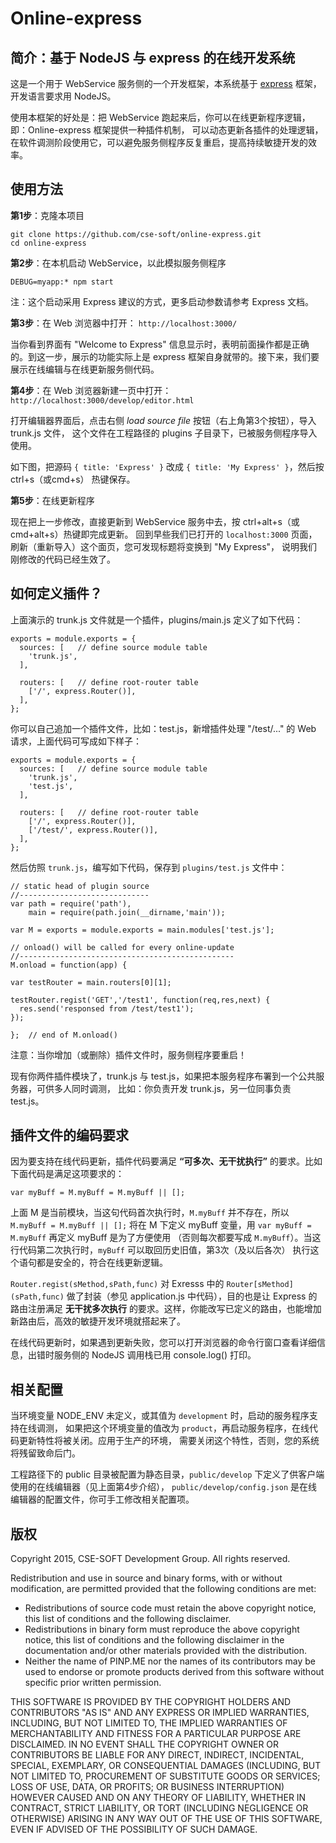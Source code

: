 Online-express
==============

简介：基于 NodeJS 与 express 的在线开发系统
---------------------------------------

这是一个用于 WebService 服务侧的一个开发框架，本系统基于 <a target="_blank" href="http://expressjs.com/">express</a> 框架，
开发语言要求用 NodeJS。  

使用本框架的好处是：把 WebService 跑起来后，你可以在线更新程序逻辑，即：Online-express 框架提供一种插件机制，
可以动态更新各插件的处理逻辑，在软件调测阶段使用它，可以避免服务侧程序反复重启，提高持续敏捷开发的效率。

使用方法
-------

**第1步**：克隆本项目

```
git clone https://github.com/cse-soft/online-express.git
cd online-express
```

**第2步**：在本机启动 WebService，以此模拟服务侧程序

```
DEBUG=myapp:* npm start
```

注：这个启动采用 Express 建议的方式，更多启动参数请参考 Express 文档。

**第3步**：在 Web 浏览器中打开： `http://localhost:3000/`

当你看到界面有 "Welcome to Express" 信息显示时，表明前面操作都是正确的。到这一步，展示的功能实际上是
express 框架自身就带的。接下来，我们要展示在线编辑与在线更新服务侧代码。

**第4步**：在 Web 浏览器新建一页中打开： `http://localhost:3000/develop/editor.html`

打开编辑器界面后，点击右侧 *load source file* 按钮（右上角第3个按钮），导入 trunk.js 文件，
这个文件在工程路径的 plugins 子目录下，已被服务侧程序导入使用。

如下图，把源码 `{ title: 'Express' }` 改成 `{ title: 'My Express' }`，然后按 ctrl+s（或cmd+s）
热键保存。

**第5步**：在线更新程序

现在把上一步修改，直接更新到 WebService 服务中去，按 ctrl+alt+s（或cmd+alt+s）热键即完成更新。
回到早些我们已打开的 `localhost:3000` 页面，刷新（重新导入）这个面页，您可发现标题将变换到 "My Express"，
说明我们刚修改的代码已经生效了。

如何定义插件？
-----------

上面演示的 trunk.js 文件就是一个插件，plugins/main.js 定义了如下代码：

```
exports = module.exports = {
  sources: [   // define source module table
    'trunk.js',
  ],
  
  routers: [   // define root-router table
    ['/', express.Router()],
  ],
};
```

你可以自己追加一个插件文件，比如：test.js，新增插件处理 "/test/..." 的 Web 请求，上面代码可写成如下样子：

```
exports = module.exports = {
  sources: [   // define source module table
    'trunk.js',
    'test.js',
  ],
  
  routers: [   // define root-router table
    ['/', express.Router()],
    ['/test/', express.Router()],
  ],
};
```

然后仿照 `trunk.js`，编写如下代码，保存到 `plugins/test.js` 文件中：

```
// static head of plugin source
//-----------------------------
var path = require('path'),
    main = require(path.join(__dirname,'main'));

var M = exports = module.exports = main.modules['test.js'];

// onload() will be called for every online-update
//------------------------------------------------
M.onload = function(app) {

var testRouter = main.routers[0][1];

testRouter.regist('GET','/test1', function(req,res,next) {
  res.send('responsed from /test/test1');
});

};  // end of M.onload()
``` 

注意：当你增加（或删除）插件文件时，服务侧程序要重启！

现有你两件插件模块了，trunk.js 与 test.js，如果把本服务程序布署到一个公共服务器，可供多人同时调测，
比如：你负责开发 trunk.js，另一位同事负责 test.js。

插件文件的编码要求
---------------

因为要支持在线代码更新，插件代码要满足 **“可多次、无干扰执行”** 的要求。比如下面代码是满足这项要求的：

```
var myBuff = M.myBuff = M.myBuff || [];
```

上面 M 是当前模块，当这句代码首次执行时，`M.myBuff` 并不存在，所以 `M.myBuff = M.myBuff || [];` 
将在 M 下定义 myBuff 变量，用 `var myBuff = M.myBuff` 再定义 myBuff 是为了方便使用
（否则每次都要写成 `M.myBuff`）。当这行代码第二次执行时，`myBuff` 可以取回历史旧值，第3次（及以后各次）
执行这个语句都是安全的，符合在线更新逻辑。

`Router.regist(sMethod,sPath,func)` 对 Exresss 中的 `Router[sMethod](sPath,func)`
做了封装（参见 application.js 中代码），目的也是让 Express 的路由注册满足 **无干扰多次执行**
的要求。这样，你能改写已定义的路由，也能增加新路由后，高效的敏捷开发环境就搭起来了。

在线代码更新时，如果遇到更新失败，您可以打开浏览器的命令行窗口查看详细信息，出错时服务侧的 NodeJS 调用栈已用
console.log() 打印。

相关配置
-------

当环境变量 NODE_ENV 未定义，或其值为 `development` 时，启动的服务程序支持在线调测，
如果把这个环境变量的值改为 `product`，再启动服务程序，在线代码更新特性将被关闭。应用于生产的环境，
需要关闭这个特性，否则，您的系统将残留致命后门。

工程路径下的 public 目录被配置为静态目录，`public/develop` 下定义了供客户端使用的在线编辑器（见上面第4步介绍），
`public/develop/config.json` 是在线编辑器的配置文件，你可手工修改相关配置项。

版权
----

Copyright 2015, CSE-SOFT Development Group. All rights reserved.

Redistribution and use in source and binary forms, with or without
modification, are permitted provided that the following conditions
are met:

  - Redistributions of source code must retain the above copyright
    notice, this list of conditions and the following disclaimer.
  - Redistributions in binary form must reproduce the above
    copyright notice, this list of conditions and the following
    disclaimer in the documentation and/or other materials provided
    with the distribution.
  - Neither the name of PINP.ME nor the names of its contributors 
    may be used to endorse or promote products derived from this 
    software without specific prior written permission.

THIS SOFTWARE IS PROVIDED BY THE COPYRIGHT HOLDERS AND CONTRIBUTORS
"AS IS" AND ANY EXPRESS OR IMPLIED WARRANTIES, INCLUDING, BUT NOT
LIMITED TO, THE IMPLIED WARRANTIES OF MERCHANTABILITY AND FITNESS FOR
A PARTICULAR PURPOSE ARE DISCLAIMED. IN NO EVENT SHALL THE COPYRIGHT
OWNER OR CONTRIBUTORS BE LIABLE FOR ANY DIRECT, INDIRECT, INCIDENTAL,
SPECIAL, EXEMPLARY, OR CONSEQUENTIAL DAMAGES (INCLUDING, BUT NOT
LIMITED TO, PROCUREMENT OF SUBSTITUTE GOODS OR SERVICES; LOSS OF USE,
DATA, OR PROFITS; OR BUSINESS INTERRUPTION) HOWEVER CAUSED AND ON ANY
THEORY OF LIABILITY, WHETHER IN CONTRACT, STRICT LIABILITY, OR TORT
(INCLUDING NEGLIGENCE OR OTHERWISE) ARISING IN ANY WAY OUT OF THE USE
OF THIS SOFTWARE, EVEN IF ADVISED OF THE POSSIBILITY OF SUCH DAMAGE.

